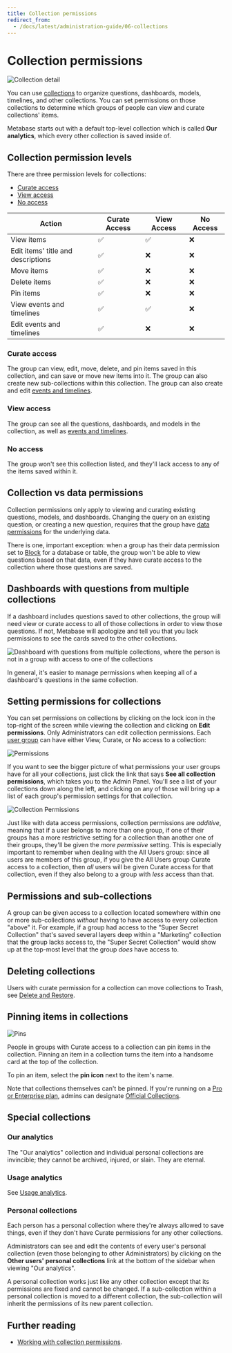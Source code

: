 ```yaml
---
title: Collection permissions
redirect_from:
  - /docs/latest/administration-guide/06-collections
---
```


# Collection permissions

![Collection detail](../images/collection-detail.png)

You can use [collections](../../exploration-and-organization/collections.md) to organize questions, dashboards, models, timelines, and other collections. You can set permissions on those collections to determine which groups of people can view and curate collections' items.

Metabase starts out with a default top-level collection which is called **Our analytics**, which every other collection is saved inside of.

## Collection permission levels

There are three permission levels for collections:

- [Curate access](#curate-access)
- [View access](#view-access)
- [No access](#no-access)

| Action                             | Curate Access | View Access | No Access |
| ---------------------------------- | ------------- | ----------- | --------- |
| View items                         | ✅            | ✅          | ❌        |
| Edit items' title and descriptions | ✅            | ❌          | ❌        |
| Move items                         | ✅            | ❌          | ❌        |
| Delete items                       | ✅            | ❌          | ❌        |
| Pin items                          | ✅            | ❌          | ❌        |
| View events and timelines          | ✅            | ✅          | ❌        |
| Edit events and timelines          | ✅            | ❌          | ❌        |

### Curate access

The group can view, edit, move, delete, and pin items saved in this collection, and can save or move new items into it. The group can also create new sub-collections within this collection. The group can also create and edit [events and timelines](../../exploration-and-organization/events-and-timelines.md).

### View access

The group can see all the questions, dashboards, and models in the collection, as well as [events and timelines](../../exploration-and-organization/events-and-timelines.md).

### No access

The group won't see this collection listed, and they'll lack access to any of the items saved within it.

## Collection vs data permissions

Collection permissions only apply to viewing and curating existing questions, models, and dashboards. Changing the query on an existing question, or creating a new question, requires that the group have [data permissions](./data.md) for the underlying data.

There is one, important exception: when a group has their data permission set to [Block](./data.md#blocked-view-data-permission) for a database or table, the group won't be able to view questions based on that data, even if they have curate access to the collection where those questions are saved.

## Dashboards with questions from multiple collections

If a dashboard includes questions saved to other collections, the group will need view or curate access to all of those collections in order to view those questions. If not, Metabase will apologize and tell you that you lack permissions to see the cards saved to the other collections.

![Dashboard with questions from multiple collections, where the person is not in a group with access to one of the collections](../images/dashboard-no-permissions.png)

In general, it's easier to manage permissions when keeping all of a dashboard's questions in the same collection.

## Setting permissions for collections

You can set permissions on collections by clicking on the lock icon in the top-right of the screen while viewing the collection and clicking on **Edit permissions**. Only Administrators can edit collection permissions. Each [user group](./introduction.md) can have either View, Curate, or No access to a collection:

![Permissions](../images/collection-permissions.png)

If you want to see the bigger picture of what permissions your user groups have for all your collections, just click the link that says **See all collection permissions**, which takes you to the Admin Panel. You'll see a list of your collections down along the left, and clicking on any of those will bring up a list of each group's permission settings for that collection.

![Collection Permissions](../images/admin-panel-collections.png)

Just like with data access permissions, collection permissions are _additive_, meaning that if a user belongs to more than one group, if one of their groups has a more restrictive setting for a collection than another one of their groups, they'll be given the _more permissive_ setting. This is especially important to remember when dealing with the All Users group: since all users are members of this group, if you give the All Users group Curate access to a collection, then _all_ users will be given Curate access for that collection, even if they also belong to a group with _less_ access than that.

## Permissions and sub-collections

A group can be given access to a collection located somewhere within one or more sub-collections _without_ having to have access to every collection "above" it. For example, if a group had access to the "Super Secret Collection" that's saved several layers deep within a "Marketing" collection that the group lacks access to, the "Super Secret Collection" would show up at the top-most level that the group _does_ have access to.

## Deleting collections

Users with curate permission for a collection can move collections to Trash, see [Delete and Restore](../../exploration-and-organization/delete-and-restore.md).

## Pinning items in collections

![Pins](../images/pinned-items.png)

People in groups with Curate access to a collection can pin items in the collection. Pinning an item in a collection turns the item into a handsome card at the top of the collection.

To pin an item, select the **pin icon** next to the item's name.

Note that collections themselves can't be pinned. If you're running on a [Pro or Enterprise plan](https://www.metabase.com/pricing), admins can designate [Official Collections][offical-collections].

## Special collections

### Our analytics

The "Our analytics" collection and individual personal collections are invincible; they cannot be archived, injured, or slain. They are eternal.

### Usage analytics

See [Usage analytics](../../usage-and-performance-tools/usage-analytics.md).

### Personal collections

Each person has a personal collection where they're always allowed to save things, even if they don't have Curate permissions for any other collections.

Administrators can see and edit the contents of every user's personal collection (even those belonging to other Administrators) by clicking on the **Other users' personal collections** link at the bottom of the sidebar when viewing "Our analytics".

A personal collection works just like any other collection except that its permissions are fixed and cannot be changed. If a sub-collection within a personal collection is moved to a different collection, the sub-collection will inherit the permissions of its new parent collection.

## Further reading

- [Working with collection permissions][collection-permissions].

[collections]: ../exploration-and-organization/collections.md
[collection-permissions]: https://www.metabase.com/learn/metabase-basics/administration/permissions/collection-permissions
[dashboard-subscriptions]: ../dashboards/subscriptions.md
[data-permissions]: ./data.md
[data-sandboxing]: ../permissions/data-sandboxes.md
[offical-collections]: ../exploration-and-organization/collections.md#official-collections
[permissions]: https://www.metabase.com/learn/metabase-basics/administration/permissions
[sandbox-columns]: https://www.metabase.com/learn/metabase-basics/administration/permissions/data-sandboxing-column-permissions
[sandbox-rows]: https://www.metabase.com/learn/metabase-basics/administration/permissions/data-sandboxing-row-permissions
[slack-integration]: ../configuring-metabase/slack.md
[sql-snippet-folders]: ../questions/native-editor/sql-snippets.md
